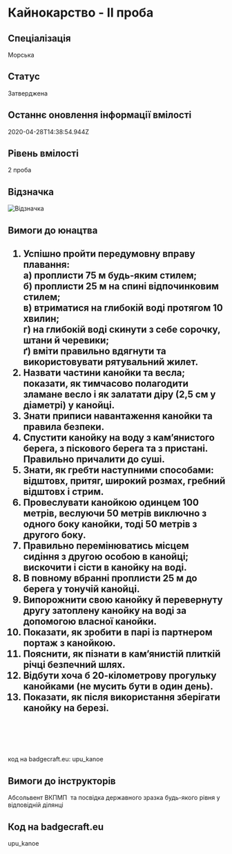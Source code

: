 # Кайнокарство - ІІ проба

## Спеціалізація

Морська

## Статус

Затверджена

## Останнє оновлення інформації вмілості

2020-04-28T14:38:54.944Z

## Рівень вмілості

2 проба

## Відзначка

![Відзначка](../images/Kainokarstvo_II/____________.jpg)

## Вимоги до юнацтва

<h2><ol><li>Успішно пройти передумовну вправу плавання:<br>а) проплисти 75 м будь-яким стилем;<br>б) проплисти 25 м на спині відпочинковим стилем;<br>в) втриматися на глибокій воді протягом 10 хвилин;<br>г) на глибокій воді скинути з себе сорочку, штани й черевики;<br>ґ) вміти правильно вдягнути та використовувати рятувальний жилет.</li><li>Назвати частини канойки та весла; показати, як тимчасово полагодити зламане весло і як залатати діру (2,5 см у діаметрі) у канойці.</li><li>Знати приписи навантаження канойки та правила безпеки.</li><li>Спустити канойку на воду з кам’янистого берега, з піскового берега та з пристані. Правильно причалити до суші.</li><li>Знати, як гребти наступними способами: відштовх, притяг, широкий розмах, гребний відштовх і стрим.</li><li>Провеслувати канойкою одинцем 100 метрів, веслуючи 50 метрів виключно з одного боку канойки, тоді 50 метрів з другого боку.</li><li>Правильно перемінюватись місцем сидіння з другою особою в канойці; вискочити і сісти в канойку на воді.</li><li>В повному вбранні проплисти 25 м до берега у тонучій канойці.</li><li>Випорожнити свою канойку й перевернуту другу затоплену канойку на воді за допомогою власної канойки.</li><li>Показати, як зробити в парі із партнером портаж з канойкою.</li><li>Пояснити, як пізнати в кам’янистій плиткій річці безпечний шлях.</li><li>Відбути хоча б 20-кілометрову прогульку канойками (не мусить бути в один день).</li><li>Показати, як після використання зберігати канойку на березі.</li></ol><br></h2><br><br>код на badgecraft.eu: upu_kanoe<br>

## Вимоги до інструкторів

Абсольвент ВКПМП &nbsp;та посвідка державного зразка будь-якого рівня у відповідній ділянці

## Код на badgecraft.eu

upu_kanoe